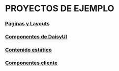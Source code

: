 # PROYECTOS DE EJEMPLO

### [Páginas y Layouts](https://github.com/jamj2000/nxapp-router)
### [Componentes de DaisyUI](https://github.com/jamj2000/nxdaisyui)
### [Contenido estático](https://github.com/jamj2000/nx-static)
### [Componentes cliente](https://github.com/jamj2000/nxcart)
